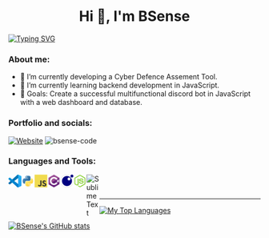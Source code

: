 <h1 align="center">Hi 👋, I'm BSense</h1>

[![Typing SVG](https://readme-typing-svg.herokuapp.com?font=Cascadia+Code&size=30&center=true&multiline=true&width=1250&height=100&lines=Programmer+from+the+United+Kingdom)](https://git.io/typing-svg)

<h3 align="left">About me:</h3>

<!-- - 🔭 I’m currently developing a multifunctional discord bot called: [A1][a1-discord]! -->
- 🔭 I’m currently developing a Cyber Defence Assement Tool.
- 🌱 I’m currently learning backend development in JavaScript.
- 🥅 Goals: Create a successful multifunctional discord bot in JavaScript with a web dashboard and database.

<h3 align="left">Portfolio and socials:</h3>

[![Website](https://img.shields.io/website?label=Portfolio&style=for-the-badge&url=https%3A%2F%2Fbsense-code.github.io)](https://bsense-code.github.io) <img src="https://komarev.com/ghpvc/?username=bsense-code&label=Profile%20views&color=0e75b6&style=for-the-badge" alt="bsense-code" />
<!-- [![Twitter Follow](https://img.shields.io/twitter/follow/BSense?color=1DA1F2&logo=twitter&style=for-the-badge)](https://twitter.com/intent/follow?original_referer=https%3A%2F%2Fgithub.com%2FBSense6&screen_name=BSense6) -->

<h3 align="left">Languages and Tools:</h3>

<img align="left" alt="Visual Studio Code" width="26px" src="https://raw.githubusercontent.com/devicons/devicon/master/icons/vscode/vscode-original.svg" />
<img align="left" alt="Python" width="26px" src="https://raw.githubusercontent.com/devicons/devicon/master/icons/python/python-original.svg" />
<img align="left" alt="JavaScript" width="26px" src="https://raw.githubusercontent.com/devicons/devicon/master/icons/javascript/javascript-original.svg" />
<!-- <img align="left" alt="TypeScript" width="26px" src="https://raw.githubusercontent.com/devicons/devicon/master/icons/typescript/typescript-original.svg" /> -->
<!-- <img align="left" alt="C++" width="26px" src="https://raw.githubusercontent.com/devicons/devicon/master/icons/cplusplus/cplusplus-original.svg" /> -->
<img align="left" alt="C#" width="26px" src="https://raw.githubusercontent.com/devicons/devicon/master/icons/csharp/csharp-original.svg" />
<img align="left" alt="Lua" width="26px" src="https://raw.githubusercontent.com/devicons/devicon/master/icons/lua/lua-original.svg" />
<img align="left" alt="Node.js" width="26px" src="https://raw.githubusercontent.com/devicons/devicon/master/icons/nodejs/nodejs-original.svg" />
<img align="left" alt="Sublime Text" width="26px" src="https://www.sublimehq.com/images/sublime_text.png" />

<br />
<br />

---

[![My Top Languages](https://github-readme-stats.bsense.vercel.app/api/top-langs/?username=BSense-Code&count_private=true&theme=tokyonight)](https://github.com/anuraghazra/github-readme-stats)

[![BSense's GitHub stats](https://github-readme-stats.bsense.vercel.app/api?username=BSense-Code&hide=prs&show_icons=true&count_private=true&theme=tokyonight)](https://github.com/anuraghazra/github-readme-stats)

[website]: https://bsense.github.io
[a1-discord]: https://discord.gg/DAgVnnB6M6
